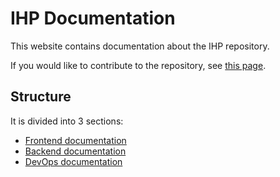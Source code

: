 # IHP Documentation

This website contains documentation about the IHP repository. 

If you would like to contribute to the repository, see [this page](./contribute).

## Structure

It is divided into 3 sections:

- [Frontend documentation](./frontend)
- [Backend documentation](./backend)
- [DevOps documentation](./devops)